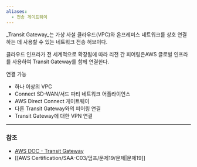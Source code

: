 ```yaml
---
aliases:
  - 전송 게이트웨이
---
```

_Transit Gateway_는 가상 사설 클라우드(VPC)와 온프레미스 네트워크를 상호 연결하는 데 사용할 수 있는 네트워크 전송 허브이다.

클라우드 인프라가 전 세계적으로 확장됨에 따라 리전 간 피어링은AWS 글로벌 인프라를 사용하여 Transit Gateway를 함께 연결한다.


연결 가능
- 하나 이상의 VPC
- Connect SD-WAN/서드 파티 네트워크 어플라이언스
- AWS Direct Connect 게이트웨이
- 다른 Transit Gateway와의 피어링 연결
- Transit Gateway에 대한 VPN 연결
---
### 참조
- [AWS DOC - Transit Gateway](https://docs.aws.amazon.com/vpc/latest/tgw/what-is-transit-gateway.html)
- [[AWS Certification/SAA-C03/덤프/문제19/문제|문제19]]